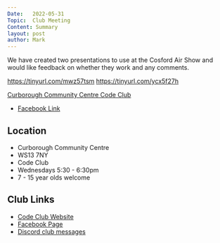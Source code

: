 ```yaml
---
Date:   2022-05-31
Topic:  Club Meeting
Content: Summary
layout: post
author: Mark
---
```

We have created two presentations to use at the Cosford Air Show and would like feedback on whether they work and any comments.

https://tinyurl.com/mwz57tsm
https://tinyurl.com/ycx5f27h

[Curborough Community Centre Code Club](https://l.facebook.com/l.php?u=https%3A%2F%2Ftinyurl.com%2Fycx5f27h&h=AT0WNuEnNtD5ur7Eb0mf6oF_THs8MRfz0-lgY-SN1C9CS3ph7vE_7y-ZWzoaGIMCTzZIJ1ctiWJAzf4S-SdFaxEW5oucXioBgrdweCzHRB15lZ-C5UL8NO0AP7PuCaIV&s=1)

* [Facebook Link](https://www.facebook.com/1481985248595237/posts/4899611766832551/)

## Location

* Curborough Community Centre
* WS13 7NY
* Code Club
* Wednesdays 5:30 - 6:30pm
* 7 - 15 year olds welcome

## Club Links

* [Code Club Website](https://lichfield-code-club.github.io/)
* [Facebook Page](https://www.facebook.com/LichfieldCoders)
* [Discord club messages](https://discord.gg/szz6xGK)
